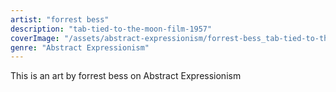 ```yaml
---
artist: "forrest bess"
description: "tab-tied-to-the-moon-film-1957"
coverImage: "/assets/abstract-expressionism/forrest-bess_tab-tied-to-the-moon-film-1957.jpg"
genre: "Abstract Expressionism"
---
```

This is an art by forrest bess on Abstract Expressionism

